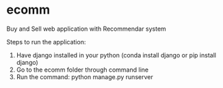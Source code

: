 # ecomm
Buy and Sell web application with Recommendar system

Steps to run the application:
1. Have django installed in your python (conda install django or pip install django)
2. Go to the ecomm folder through command line
3. Run the command: python manage.py runserver
